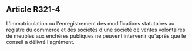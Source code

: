 Article R321-4
----
L'immatriculation ou l'enregistrement des modifications statutaires au registre
du commerce et des sociétés d'une société de ventes volontaires de meubles aux
enchères publiques ne peuvent intervenir qu'après que le conseil a délivré
l'agrément.
